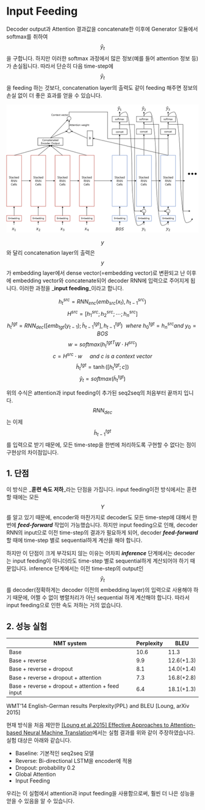 # Input Feeding

Decoder output과 Attention 결과값을 concatenate한 이후에 Generator 모듈에서 softmax를 취하여 $$ \hat{y}_{t} $$을 구합니다. 하지만 이러한 softmax 과정에서 많은 정보\(예를 들어 attention 정보 등\)가 손실됩니다. 따라서 단순히 다음 time-step에 $$ \hat{y}_{t} $$을 feeding 하는 것보다, concatenation layer의 출력도 같이 feeding 해주면 정보의 손실 없이 더 좋은 효과를 얻을 수 있습니다.

![](/assets/seq2seq_with_attention_and_input_feeding_architecture.png)

$$ y $$와 달리 concatenation layer의 출력은 $$ y $$가 embedding layer에서 dense vector\(=embedding vector\)로 변환되고 난 이후에 embedding vector와 concatenate되어 decoder RNN에 입력으로 주어지게 됩니다. 이러한 과정을 _**input feeding**_이라고 합니다.

$$
h_{t}^{src} = RNN_{enc}(emb_{src}(x_t), h_{t-1}^{src})
$$
$$
H^{src} = [h_{1}^{src}; h_{2}^{src}; \cdots; h_{n}^{src}]
$$
$$
h_{t}^{tgt} = RNN_{dec}([emb_{tgt}(y_{t-1});\tilde{h}_{t-1}^{tgt}], h_{t-1}^{tgt})~~where~h_{0}^{tgt} = h_{n}^{src} and ~y_{0}=BOS
$$
$$
w = softmax({h_{t}^{tgt}}^T W \cdot H^{src})
$$
$$
c = H^{src} \cdot w~~~~~and~c~is~a~context~vector
$$
$$
\tilde{h}_{t}^{tgt}=\tanh([h_{t}^{tgt}; c])
$$
$$
\hat{y}_{t}=softmax(\tilde{h}_{t}^{tgt})
$$

위의 수식은 attention과 input feeding이 추가된 seq2seq의 처음부터 끝까지 입니다. $$ RNN_{dec} $$는 이제 $$ \tilde{h}_{t-1}^{tgt} $$를 입력으로 받기 때문에, 모든 time-step을 한번에 처리하도록 구현할 수 없다는 점이 구현상의 차이점입니다.

## 1. 단점

이 방식은 _**훈련 속도 저하**_라는 단점을 가집니다. input feeding이전 방식에서는 훈련 할 때에는 모든 $$ Y $$를 알고 있기 때문에, encoder와 마찬가지로 decoder도 모든 time-step에 대해서 한번에 _**feed-forward**_ 작업이 가능했습니다. 하지만 input feeding으로 인해, decoder RNN의 input으로 이전 time-step의 결과가 필요하게 되어, decoder _**feed-forward**_ 할 때에 time-step 별로 sequential하게 계산을 해야 합니다.

하지만 이 단점이 크게 부각되지 않는 이유는 어차피 _**inference**_ 단계에서는 decoder는 input feeding이 아니더라도 time-step 별로 sequential하게 계산되어야 하기 때문입니다. inference 단계에서는 이전 time-step의 output인 $$ \hat{y}_t $$를 decoder\(정확하게는 decoder 이전의 embedding layer\)의 입력으로 사용해야 하기 때문에, 어쩔 수 없이 병렬처리가 아닌 sequential 하게 계산해야 합니다. 따라서 input feeding으로 인한 속도 저하는 거의 없습니다.

## 2. 성능 실험

| NMT system | Perplexity | BLEU |
| --- | --- | --- |
| Base | 10.6 | 11.3 |
| Base + reverse | 9.9 | 12.6\(+1.3\) |
| Base + reverse + dropout | 8.1 | 14.0\(+1.4\) |
| Base + reverse + dropout + attention | 7.3 | 16.8\(+2.8\) |
| Base + reverse + dropout + attention + feed input | 6.4 | 18.1\(+1.3\) |

WMT’14 English-German results Perplexity\(PPL\) and BLEU \[Loung, arXiv 2015\]

현재 방식을 처음 제안한 [\[Loung et al.2015\] Effective Approaches to Attention-based Neural Machine Translation](https://arxiv.org/pdf/1508.04025.pdf)에서는 실험 결과를 위와 같이 주장하였습니다. 실험 대상은 아래와 같습니다.

* Baseline: 기본적인 seq2seq 모델
* Reverse: Bi-directional LSTM을 encoder에 적용
* Dropout: probability 0.2
* Global Attention
* Input Feeding

우리는 이 실험에서 attention과 input feeding을 사용함으로써, 훨씬 더 나은 성능을 얻을 수 있음을 알 수 있습니다.

